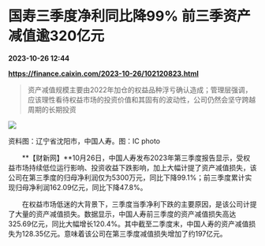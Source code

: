 # 国寿三季度净利同比降99% 前三季资产减值逾320亿元

**2023-10-26 12:44**

**https://finance.caixin.com/2023-10-26/102120823.html**

> 资产减值规模主要由2022年加仓的权益品种浮亏确认造成；管理层强调，应该理性看待权益市场的投资价值和其固有的波动性，公司仍然会坚守跨越周期的长期投资

  

![](https://img.caixin.com/2023-10-26/169832447094128_840_560.jpg)

资料图：辽宁省沈阳市，中国人寿。图：IC photo

  

　　**【财新网】**10月26日，中国人寿发布2023年第三季度报告显示，受权益市场持续低位运行影响、投资收益下跌影响，加上大幅计提了资产减值损失，该公司在第三季度的归母净利润仅为5300万元，同比下降99.1%；前三季度累计实现归母净利润162.09亿元，同比下降47.8%。

　　在权益市场低迷的大背景下，三季度当季净利下跌的主要原因，是该公司计提了大量的资产减值损失。数据显示，中国人寿前三季度的资产减值损失高达325.69亿元，同比大幅增长120.4%。其中截至二季度末，中国人寿的资产减值损失为128.35亿元。意味着该公司在第三季度减值损失增加了约197亿元。